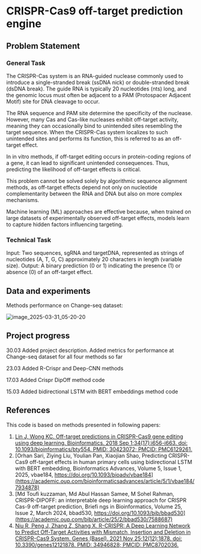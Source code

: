 # CRISPR-Cas9 off-target prediction engine

## Problem Statement

### General Task

The CRISPR-Cas system is an RNA-guided nuclease commonly used to introduce a
single-stranded break (ssDNA nick) or double-stranded break (dsDNA break). The
guide RNA is typically 20 nucleotides (nts) long, and the genomic locus must
often be adjacent to a PAM (Protospacer Adjacent Motif) site for DNA cleavage to
occur.

The RNA sequence and PAM site determine the specificity of the nuclease.
However, many Cas and Cas-like nucleases exhibit off-target activity, meaning
they can occasionally bind to unintended sites resembling the target sequence.
When the CRISPR-Cas system localizes to such unintended sites and performs its
function, this is referred to as an off-target effect.

In in vitro methods, if off-target editing occurs in protein-coding regions of a
gene, it can lead to significant unintended consequences. Thus, predicting the
likelihood of off-target effects is critical.

This problem cannot be solved solely by algorithmic sequence alignment methods,
as off-target effects depend not only on nucleotide complementarity between the
RNA and DNA but also on more complex mechanisms.

Machine learning (ML) approaches are effective because, when trained on large
datasets of experimentally observed off-target effects, models learn to capture
hidden factors influencing targeting.

### Technical Task

Input: Two sequences, sgRNA and targetDNA, represented as strings of nucleotides
(A, T, G, C) approximately 20 characters in length (variable size). Output: A
binary prediction (0 or 1) indicating the presence (1) or absence (0) of an
off-target effect.

## Data and experiments

Methods performance on Change-seq dataset:

![image_2025-03-31_05-20-20](https://github.com/user-attachments/assets/791f7a4f-0ccf-4bd4-9266-ef339203b3c0)


## Project progress

30.03 Added project description. Added metrics for performance at Change-seq
dataset for all four methods so far

23.03 Added R-Crispr and Deep-CNN methods

17.03 Added Crispr DipOff method code

15.03 Added bidirectional LSTM with BERT embeddings method code

## References

This code is based on methods presented in following papers:

1. [Lin J, Wong KC. Off-target predictions in CRISPR-Cas9 gene editing using deep learning. Bioinformatics. 2018 Sep 1;34(17):i656-i663. doi: 10.1093/bioinformatics/bty554. PMID: 30423072; PMCID: PMC6129261. ](https://pmc.ncbi.nlm.nih.gov/articles/PMC6129261/)
2. [Orhan Sari, Ziying Liu, Youlian Pan, Xiaojian Shao, Predicting CRISPR-Cas9 off-target effects in human primary cells using bidirectional LSTM with BERT embedding, Bioinformatics Advances, Volume 5, Issue 1, 2025, vbae184, https://doi.org/10.1093/bioadv/vbae184](https://academic.oup.com/bioinformaticsadvances/article/5/1/vbae184/7934878)
3. [Md Toufi kuzzaman, Md Abul Hassan Samee, M Sohel Rahman, CRISPR-DIPOFF: an interpretable deep learning approach for CRISPR Cas-9 off-target prediction, Briefi ngs in Bioinformatics, Volume 25, Issue 2, March 2024, bbad530, https://doi.org/10.1093/bib/bbad530](https://academic.oup.com/bib/article/25/2/bbad530/7588687)
4. [Niu R, Peng J, Zhang Z, Shang X. R-CRISPR: A Deep Learning Network to Predict Off-Target Activities with Mismatch, Insertion and Deletion in CRISPR-Cas9 System. Genes (Basel). 2021 Nov 25;12(12):1878. doi: 10.3390/genes12121878. PMID: 34946828; PMCID: PMC8702036.](https://pmc.ncbi.nlm.nih.gov/articles/PMC8702036/)
